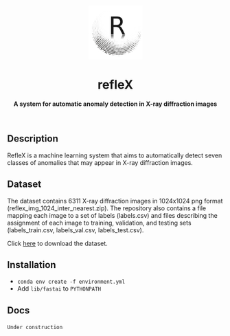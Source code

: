<div align="center">
	<img src="icon.png" width="125" height="125">
	<h1>refleX</h1>
	<p>
		<b>A system for automatic anomaly detection in X-ray diffraction images</b>
	</p>
	<br>
</div>

## Description
RefleX is a machine learning system that aims to automatically detect seven classes of anomalies that may appear in X-ray diffraction images. 

## Dataset
The dataset contains 6311 X-ray diffraction images in 1024x1024 png format (reflex_img_1024_inter_nearest.zip). The repository also contains a file mapping each image to a set of labels (labels.csv) and files describing the assignment of each image to training, validation, and testing sets (labels_train.csv, labels_val.csv, labels_test.csv).

Click [here](https://zenodo.org/record/2605120) to download the dataset.

## Installation
 - ``conda env create -f environment.yml``
 - Add ``lib/fastai`` to ``PYTHONPATH``

## Docs
`` Under construction ``
